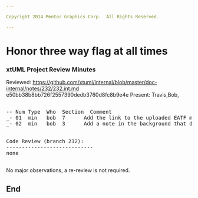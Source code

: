 ```yaml
---

Copyright 2014 Mentor Graphics Corp.  All Rights Reserved.

---
```


# Honor three way flag at all times
### xtUML Project Review Minutes

Reviewed:  https://github.com/xtuml/internal/blob/master/doc-internal/notes/232/232.int.md
           e50bb38b8bb726f2557390dedb3760d8fc8b9e4e
Present:  Travis,Bob,

<pre>

-- Num Type  Who  Section  Comment
_- 01  min   bob  7      Add the link to the uploaded EATF model repository
_- 02  min   bob  3      Add a note in the background that describes that in the structural diff view what should be outgoing changes are shown as incoming


Code Review (branch 232): 
----------------------------
none

</pre>
   
No major observations, a re-review is not required.


End
---
